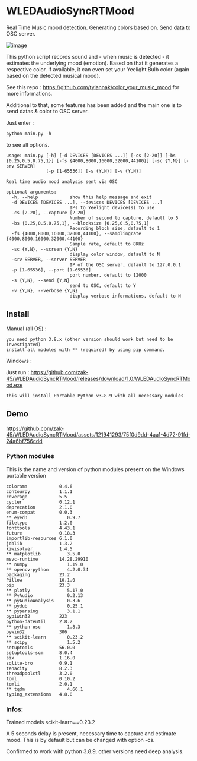 # WLEDAudioSyncRTMood

Real Time Music mood detection. Generating colors based on. Send data to OSC server.

![image](https://github.com/zak-45/WLEDAudioSyncRTMood/assets/121941293/640b9066-5b66-4867-83c3-49d6bb669354)


This python script records sound and - when music is detected - it estimates the underlying mood (emotion). Based on that it generates a respective color. If available, it can even set your Yeelight Bulb color (again based on the detected musical mood). 

See this repo : https://github.com/tyiannak/color_your_music_mood for more informations.

Additional to that, some features has been added and the main one is to send datas & color to OSC server.

Just enter :
```
python main.py -h
```
to see all options.
```
usage: main.py [-h] [-d DEVICES [DEVICES ...]] [-cs [2-20]] [-bs {0.25,0.5,0.75,1}] [-fs {4000,8000,16000,32000,44100}] [-sc {Y,N}] [-srv SERVER]
               [-p [1-65536]] [-s {Y,N}] [-v {Y,N}]

Real time audio mood analysis sent via OSC

optional arguments:
  -h, --help            show this help message and exit
  -d DEVICES [DEVICES ...], --devices DEVICES [DEVICES ...]
                        IPs to Yeelight device(s) to use
  -cs [2-20], --capture [2-20]
                        Number of second to capture, default to 5
  -bs {0.25,0.5,0.75,1}, --blocksize {0.25,0.5,0.75,1}
                        Recording block size, default to 1
  -fs {4000,8000,16000,32000,44100}, --samplingrate {4000,8000,16000,32000,44100}
                        Sample rate, default to 8KHz
  -sc {Y,N}, --screen {Y,N}
                        display color window, default to N
  -srv SERVER, --server SERVER
                        IP of the OSC server, default to 127.0.0.1
  -p [1-65536], --port [1-65536]
                        port number, default to 12000
  -s {Y,N}, --send {Y,N}
                        send to OSC, default to Y
  -v {Y,N}, --verbose {Y,N}
                        display verbose informations, default to N
```

## Install

Manual (all OS) :
```
you need python 3.8.x (other version should work but need to be investigated)
install all modules with ** (required) by using pip command.
```
Windows :

Just run : https://github.com/zak-45/WLEDAudioSyncRTMood/releases/download/1.0/WLEDAudioSyncRTMood.exe
```
this will install Portable Python v3.8.9 with all necessary modules
```

## Demo

https://github.com/zak-45/WLEDAudioSyncRTMood/assets/121941293/75f0d9dd-4aa1-4d72-91fd-24a6bf756cdd


### Python modules 

This is the name and version of python modules present on the Windows portable version
```
colorama            0.4.6
contourpy           1.1.1
coverage            5.5
cycler              0.12.1
deprecation         2.1.0
enum-compat         0.0.3
** eyed3               0.9.7 
filetype            1.2.0
fonttools           4.43.1
future              0.18.3
importlib-resources 6.1.0
joblib              1.3.2
kiwisolver          1.4.5
** matplotlib          3.5.0
msvc-runtime        14.28.29910
** numpy               1.19.0
** opencv-python       4.2.0.34
packaging           23.2
Pillow              10.1.0
pip                 23.3
** plotly              5.17.0
** PyAudio             0.2.13
** pyAudioAnalysis     0.3.6
** pydub               0.25.1
** pyparsing           3.1.1
pypiwin32           223
python-dateutil     2.8.2
** python-osc          1.8.3
pywin32             306
** scikit-learn        0.23.2
** scipy               1.5.2
setuptools          56.0.0
setuptools-scm      8.0.4
six                 1.16.0
sqlite-bro          0.9.1
tenacity            8.2.3
threadpoolctl       3.2.0
toml                0.10.2
tomli               2.0.1
** tqdm                4.66.1
typing_extensions   4.8.0
```

### Infos:

Trained models scikit-learn==0.23.2

A 5 seconds delay is present, necessary time to capture and estimate mood. This is by default but can be changed with option -cs.

Confirmed to work with python 3.8.9, other versions need deep analysis.
